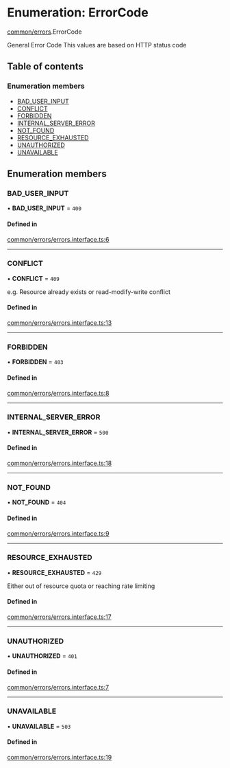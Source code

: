 # Enumeration: ErrorCode

[common/errors](../modules/common_errors.md).ErrorCode

General Error Code
This values are based on HTTP status code

## Table of contents

### Enumeration members

- [BAD_USER_INPUT](common_errors.ErrorCode.md#bad_user_input)
- [CONFLICT](common_errors.ErrorCode.md#conflict)
- [FORBIDDEN](common_errors.ErrorCode.md#forbidden)
- [INTERNAL_SERVER_ERROR](common_errors.ErrorCode.md#internal_server_error)
- [NOT_FOUND](common_errors.ErrorCode.md#not_found)
- [RESOURCE_EXHAUSTED](common_errors.ErrorCode.md#resource_exhausted)
- [UNAUTHORIZED](common_errors.ErrorCode.md#unauthorized)
- [UNAVAILABLE](common_errors.ErrorCode.md#unavailable)

## Enumeration members

### <a id="bad_user_input" name="bad_user_input"></a> BAD_USER_INPUT

• **BAD_USER_INPUT** = `400`

#### Defined in

[common/errors/errors.interface.ts:6](https://github.com/brickdoc/brickdoc/blob/master/apps/server-api/src/common/errors/errors.interface.ts#L6)

---

### <a id="conflict" name="conflict"></a> CONFLICT

• **CONFLICT** = `409`

e.g. Resource already exists or read-modify-write conflict

#### Defined in

[common/errors/errors.interface.ts:13](https://github.com/brickdoc/brickdoc/blob/master/apps/server-api/src/common/errors/errors.interface.ts#L13)

---

### <a id="forbidden" name="forbidden"></a> FORBIDDEN

• **FORBIDDEN** = `403`

#### Defined in

[common/errors/errors.interface.ts:8](https://github.com/brickdoc/brickdoc/blob/master/apps/server-api/src/common/errors/errors.interface.ts#L8)

---

### <a id="internal_server_error" name="internal_server_error"></a> INTERNAL_SERVER_ERROR

• **INTERNAL_SERVER_ERROR** = `500`

#### Defined in

[common/errors/errors.interface.ts:18](https://github.com/brickdoc/brickdoc/blob/master/apps/server-api/src/common/errors/errors.interface.ts#L18)

---

### <a id="not_found" name="not_found"></a> NOT_FOUND

• **NOT_FOUND** = `404`

#### Defined in

[common/errors/errors.interface.ts:9](https://github.com/brickdoc/brickdoc/blob/master/apps/server-api/src/common/errors/errors.interface.ts#L9)

---

### <a id="resource_exhausted" name="resource_exhausted"></a> RESOURCE_EXHAUSTED

• **RESOURCE_EXHAUSTED** = `429`

Either out of resource quota or reaching rate limiting

#### Defined in

[common/errors/errors.interface.ts:17](https://github.com/brickdoc/brickdoc/blob/master/apps/server-api/src/common/errors/errors.interface.ts#L17)

---

### <a id="unauthorized" name="unauthorized"></a> UNAUTHORIZED

• **UNAUTHORIZED** = `401`

#### Defined in

[common/errors/errors.interface.ts:7](https://github.com/brickdoc/brickdoc/blob/master/apps/server-api/src/common/errors/errors.interface.ts#L7)

---

### <a id="unavailable" name="unavailable"></a> UNAVAILABLE

• **UNAVAILABLE** = `503`

#### Defined in

[common/errors/errors.interface.ts:19](https://github.com/brickdoc/brickdoc/blob/master/apps/server-api/src/common/errors/errors.interface.ts#L19)
